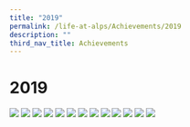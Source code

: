 ```yaml
---
title: "2019"
permalink: /life-at-alps/Achievements/2019
description: ""
third_nav_title: Achievements
---
```

# **2019**

![](/images/Slide1%20(5).jpg)
![](/images/Slide2%20(1).jpg)
![](/images/Slide1%20(6).jpg)
![](/images/Slide1%20(4).jpg)
![](/images/Slide2%20(3).jpg)
![](/images/Slide3%20(2).jpg)
![](/images/Slide1%20(2).jpg)
![](/images/Slide1%20(3).jpg)
![](/images/Slide2%20(2).jpg)
![](/images/Slide3%20(1).jpg)
![](/images/Slide4.jpg)
![](/images/Slide6.jpg)
![](/images/Slide1%20(1).jpg)